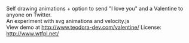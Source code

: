Self drawing animations + option to send "I love you" and a Valentine to anyone on Twitter. <br/>
An experiment with svg animations and velocity.js <br/>
View demo at http://www.teodora-dev.com/valentine/
License: http://www.wtfpl.net/
